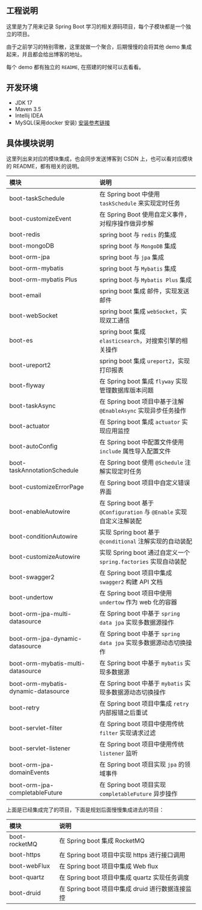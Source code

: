 ## 工程说明

这里是为了用来记录 Spring Boot 学习的相关源码项目，每个子模块都是一个独立的项目。

由于之前学习的特别零散，这里就做一个聚合，后期慢慢的会将其他 demo 集成起来，并且都会给出博客的地址。

每个 demo 都有独立的 `README`, 在搭建的时候可以去看看。

## 开发环境

- JDK 17
- Maven 3.5 
- Intellij IDEA
- MySQL(采用docker 安装) [安装参考链接](https://blog.csdn.net/qq_18948359/article/details/125486934?spm=1001.2014.3001.5502)

## 具体模块说明

这里列出来对应的模块集成，也会同步发送博客到 CSDN 上，也可以看对应模块的 README，都有相关的说明。

| 模块                                    | 说明                                                      |
|:--------------------------------------|:--------------------------------------------------------|
| boot-taskSchedule                     | 在 Spring boot 中使用 `taskSchedule` 来实现定时任务                |
| boot-customizeEvent                   | 在 Spring Boot 使用自定义事件，对程序操作做异步解                         |
| boot-redis                            | spring boot 与 `redis` 的集成                               |
| boot-mongoDB                          | spring boot 与 `MongoDB` 集成                              |
| boot-orm-jpa                          | spring boot 与 `jpa` 集成                                  |
| boot-orm-mybatis                      | spring boot 与 `Mybatis` 集成                              |
| boot-orm-mybatis Plus                 | spring boot 与 `Mybatis Plus` 集成                         |
| boot-email                            | spring boot 集成 邮件，实现发送邮件                                |
| boot-webSocket                        | spring boot 集成 `webSocket`，实现双工通信                       |
| boot-es                               | spring boot 集成 `elasticsearch`，对搜索引擎的相关操作               |
| boot-ureport2                         | spring boot 集成 `ureport2`，实现打印报表                        |
| boot-flyway                           | 在 Spring boot 集成 `flyway` 实现管理数据库版本问题                   |
| boot-taskAsync                        | 在 Spring boot 项目中基于注解 `@EnableAsync` 实现异步任务操作           |
| boot-actuator                         | 在 Spring boot 集成 `actuator` 实现应用监控                      |
| boot-autoConfig                       | 在 Spring boot 中配置文件使用 `include` 属性导入配置文件                |
| boot-taskAnnotationSchedule           | 在 Spring boot 使用 `@Schedule` 注解实现定时任务                   |
| boot-customizeErrorPage               | 在 Spring boot 项目中自定义错误界面                                |
| boot-enableAutowire                   | 在 Spring boot 基于 `@Configuration` 与 `@Enable` 实现自定义注解装配 |
| boot-conditionAutowire                | 实现 Spring boot 基于 `@conditional` 注解实现的自动装配              |
| boot-customizeAutowire                | 实现 Spring boot 通过自定义一个 `spring.factories`  实现自动装配       |
| boot-swagger2                         | 在 Spring boot 项目中集成 `swagger2` 构建 API 文档                |
| boot-undertow                         | 在 Spring boot 项目中使用 `undertow` 作为 web 化的容器              |
| boot-orm-jpa-multi-datasource         | 在 Spring boot 中基于 `spring data jpa` 实现多数据源操作            |
| boot-orm-jpa-dynamic-datasource       | 在 Spring boot 中基于 `spring data jpa` 实现多数据源动态切换操作        |
| boot-orm-mybatis-multi-datasource     | 在 Spring boot 中基于 `mybatis` 实现多数据源                      |
| boot-orm-mybatis-dynamic-datasource   | 在 Spring boot 中基于 `mybatis` 实现多数据源动态切换操作                |
| boot-retry                            | 在 Spring boot 项目中集成 `retry` 内部报错之后重试                    |
| boot-servlet-filter                   | 在 Spring boot 项目中使用传统 `filter` 实现请求过滤                   |
| boot-servlet-listener                 | 在 Spring boot 项目中使用传统 `listener` 监听                     |
| boot-orm-jpa-domainEvents             | 在 Spring boot 项目实现 `jpa` 的领域事件                          |
| boot-orm-jpa-completableFuture        | 在 Spring boot 项目实现 `completableFuture` 异步操作             |

上面是已经集成完了的项目，下面是规划后面慢慢集成进去的项目：

| 模块                                  | 说明                                             |
|:------------------------------------|:-----------------------------------------------|
| boot-rocketMQ                       | 在 Spring boot 集成 RocketMQ                      |
| boot-https                          | 在 Spring boot 项目中实现 https 进行接口调用               |
| boot-webFlux                        | 在 Spring boot 项目中集成 Web flux                   |
| boot-quartz                         | 在 Spring boot 项目中集成 quartz 实现任务调度              |
| boot-druid                          | 在 Spring boot 项目中集成 druid 进行数据连接监控             |
